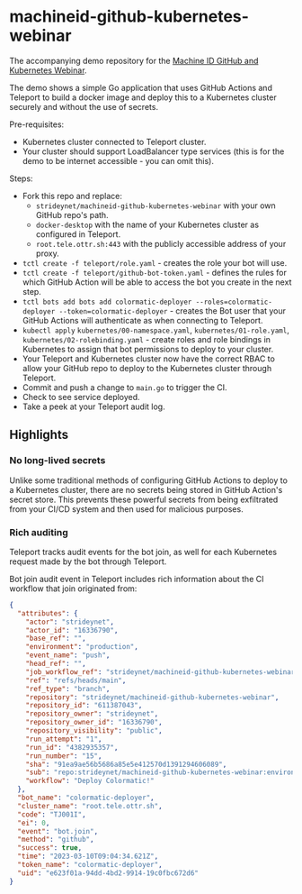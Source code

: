 # machineid-github-kubernetes-webinar

The accompanying demo repository for the [Machine ID GitHub and Kubernetes
Webinar](https://teleport.registration.goldcast.io/events/cc92262f-da46-44c3-9c3a-c6278f40a043).

The demo shows a simple Go application that uses GitHub Actions and Teleport to
build a docker image and deploy this to a Kubernetes cluster securely and
without the use of secrets.

Pre-requisites:
- Kubernetes cluster connected to Teleport cluster.
- Your cluster should support LoadBalancer type services (this is for the demo
  to be internet accessible - you can omit this).

Steps:
- Fork this repo and replace:
  - `strideynet/machineid-github-kubernetes-webinar` with your own GitHub repo's path.
  - `docker-desktop` with the name of your Kubernetes cluster as configured in Teleport.
  - `root.tele.ottr.sh:443` with the publicly accessible address of your proxy.
- `tctl create -f teleport/role.yaml` - creates the role your bot will use.
- `tctl create -f teleport/github-bot-token.yaml` - defines the rules for which GitHub Action will be able to access the bot you create in the next step.
- `tctl bots add bots add colormatic-deployer --roles=colormatic-deployer --token=colormatic-deployer` - creates the Bot user that your GitHub Actions will authenticate as when connecting to Teleport.
- `kubectl apply` `kubernetes/00-namespace.yaml`, `kubernetes/01-role.yaml`, `kubernetes/02-rolebinding.yaml` - create roles and role bindings in Kubernetes to assign that bot permissions to deploy to your cluster.
- Your Teleport and Kubernetes cluster now have the correct RBAC to allow your GitHub repo to deploy to the Kubernetes cluster through Teleport.
- Commit and push a change to `main.go` to trigger the CI.
- Check to see service deployed.
- Take a peek at your Teleport audit log.

## Highlights

### No long-lived secrets

Unlike some traditional methods of configuring GitHub Actions to deploy to a
Kubernetes cluster, there are no secrets being stored in GitHub Action's
secret store. This prevents these powerful secrets from being exfiltrated from
your CI/CD system and then used for malicious purposes.

### Rich auditing

Teleport tracks audit events for the bot join, as well for each Kubernetes
request made by the bot through Teleport.

Bot join audit event in Teleport includes rich information about the CI workflow
that join originated from:

```json
{
  "attributes": {
    "actor": "strideynet",
    "actor_id": "16336790",
    "base_ref": "",
    "environment": "production",
    "event_name": "push",
    "head_ref": "",
    "job_workflow_ref": "strideynet/machineid-github-kubernetes-webinar/.github/workflows/deploy.yaml@refs/heads/main",
    "ref": "refs/heads/main",
    "ref_type": "branch",
    "repository": "strideynet/machineid-github-kubernetes-webinar",
    "repository_id": "611387043",
    "repository_owner": "strideynet",
    "repository_owner_id": "16336790",
    "repository_visibility": "public",
    "run_attempt": "1",
    "run_id": "4382935357",
    "run_number": "15",
    "sha": "91ea9ae56b5686a85e5e412570d1391294606089",
    "sub": "repo:strideynet/machineid-github-kubernetes-webinar:environment:production",
    "workflow": "Deploy Colormatic!"
  },
  "bot_name": "colormatic-deployer",
  "cluster_name": "root.tele.ottr.sh",
  "code": "TJ001I",
  "ei": 0,
  "event": "bot.join",
  "method": "github",
  "success": true,
  "time": "2023-03-10T09:04:34.621Z",
  "token_name": "colormatic-deployer",
  "uid": "e623f01a-94dd-4bd2-9914-19c0fbc672d6"
}
```